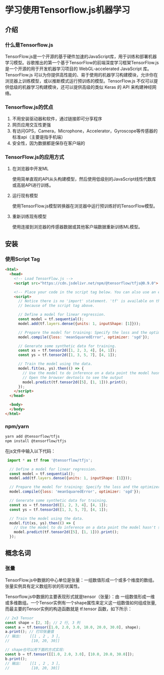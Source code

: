 # 学习使用Tensorflow.js机器学习

## 介绍

### 什么是Tensorflow.js

TensorFlow.js是一个开源的基于硬件加速的JavaScript库，用于训练和部署机器学习模型。谷歌推出的第一个基于TensorFlow的前端深度学习框架TensorFlow.js 是一个开源的用于开发机器学习项目的 WebGL-accelerated JavaScript 库。TensorFlow.js 可以为你提供高性能的、易于使用的机器学习构建模块，允许你在浏览器上训练模型，或以推断模式运行预训练的模型。TensorFlow.js 不仅可以提供低级的机器学习构建模块，还可以提供高级的类似 Keras 的 API 来构建神经网络。

### Tensorflow.js的优点

1. 不用安装驱动器和软件，通过链接即可分享程序
2. 网页应用交互性更强
3. 有访问GPS，Camera，Microphone，Accelerator，Gyroscope等传感器的标准api（主要是指手机端）
4. 安全性，因为数据都是保存在客户端的

### TensorFlow.js的应用方式

1. 在浏览器中开发ML

    使用简单直观的API从头构建模型，然后使用低级别的JavaScript线性代数库或高层API进行训练。

2. 运行现有模型

    使用TensorFlow.js模型转换器在浏览器中运行预训练好的TensorFlow模型。

3. 重新训练现有模型

    使用连接到浏览器的传感器数据或其他客户端数据重新训练ML模型。

## 安装

### 使用Script Tag

```html
<html>
  <head>
    <!-- Load TensorFlow.js -->
    <script src="https://cdn.jsdelivr.net/npm/@tensorflow/tfjs@0.9.0"> </script>

    <!-- Place your code in the script tag below. You can also use an external .js file -->
    <script>
      // Notice there is no 'import' statement. 'tf' is available on the index-page
      // because of the script tag above.

      // Define a model for linear regression.
      const model = tf.sequential();
      model.add(tf.layers.dense({units: 1, inputShape: [1]}));

      // Prepare the model for training: Specify the loss and the optimizer.
      model.compile({loss: 'meanSquaredError', optimizer: 'sgd'});

      // Generate some synthetic data for training.
      const xs = tf.tensor2d([1, 2, 3, 4], [4, 1]);
      const ys = tf.tensor2d([1, 3, 5, 7], [4, 1]);

      // Train the model using the data.
      model.fit(xs, ys).then(() => {
        // Use the model to do inference on a data point the model hasn't seen before:
        // Open the browser devtools to see the output
        model.predict(tf.tensor2d([5], [1, 1])).print();
      });
    </script>
  </head>

  <body>
  </body>
</html>
```

### npm/yarn

```sh
yarn add @tensorflow/tfjs
npm install @tensorflow/tfjs
```

在js文件中输入以下代码：

```js
 import * as tf from '@tensorflow/tfjs';

  // Define a model for linear regression.
  const model = tf.sequential();
  model.add(tf.layers.dense({units: 1, inputShape: [1]}));

  // Prepare the model for training: Specify the loss and the optimizer.
  model.compile({loss: 'meanSquaredError', optimizer: 'sgd'});

  // Generate some synthetic data for training.
  const xs = tf.tensor2d([1, 2, 3, 4], [4, 1]);
  const ys = tf.tensor2d([1, 3, 5, 7], [4, 1]);

  // Train the model using the data.
  model.fit(xs, ys).then(() => {
    // Use the model to do inference on a data point the model hasn't seen before:
    model.predict(tf.tensor2d([5], [1, 1])).print();
  });
```

## 概念名词

### 张量

TensorFlow.js中数据的中心单位是张量：一组数值形成一个或多个维度的数组。 张量实例具有定义数组形状的形状属性。

Tensorflow.js中数据的主要表现形式就是tensor（张量）：由 一组数值形成一维或多维数组。一个Tensor实例有一个shape属性来定义这一组数值如何组成张量,而最主要的Tensor实例的构造函数就是 tf.tensor 函数，如下所示：

```js
// 2x3 Tensor
const shape = [2, 3]; // 2 行, 3 列
const a = tf.tensor([1.0, 2.0, 3.0, 10.0, 20.0, 30.0], shape);
a.print(); // 打印张量值
// 输出:    [[1 , 2 , 3 ],
//          [10, 20, 30]]

// shape也可以用下面的方式实现:
const b = tf.tensor([[1.0, 2.0, 3.0], [10.0, 20.0, 30.0]]);
b.print();
// 输出:    [[1 , 2 , 3 ],
//          [10, 20, 30]]
```
